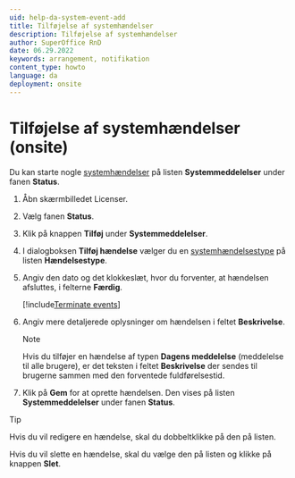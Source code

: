 ```yaml
---
uid: help-da-system-event-add
title: Tilføjelse af systemhændelser
description: Tilføjelse af systemhændelser
author: SuperOffice RnD
date: 06.29.2022
keywords: arrangement, notifikation
content_type: howto
language: da
deployment: onsite
---
```


# Tilføjelse af systemhændelser (onsite)

Du kan starte nogle [systemhændelser][1] på listen **Systemmeddelelser** under fanen **Status**.

1. Åbn skærmbilledet Licenser.

2. Vælg fanen **Status**.

3. Klik på knappen **Tilføj** under **Systemmeddelelser**.

4. I dialogboksen **Tilføj hændelse** vælger du en [systemhændelsestype][1] på listen **Hændelsestype**.

5. Angiv den dato og det klokkeslæt, hvor du forventer, at hændelsen afsluttes, i felterne **Færdig**.

    [!include[Terminate events](includes/note-terminate-event.md)]

6. Angiv mere detaljerede oplysninger om hændelsen i feltet **Beskrivelse**.

    > [!NOTE]
    > Hvis du tilføjer en hændelse af typen **Dagens meddelelse** (meddelelse til alle brugere), er det teksten i feltet **Beskrivelse** der sendes til brugerne sammen med den forventede fuldførelsestid.

7. Klik på **Gem** for at oprette hændelsen. Den vises på listen **Systemmeddelelser** under fanen **Status**.

> [!TIP]
> Hvis du vil redigere en hændelse, skal du dobbeltklikke på den på listen.
>
> Hvis du vil slette en hændelse, skal du vælge den på listen og klikke på knappen **Slet**.

<!-- Referenced links -->
[1]: system-events.md

<!-- Referenced images -->
